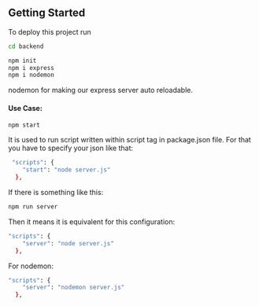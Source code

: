 
## Getting Started

To deploy this project run

```bash
cd backend

npm init
npm i express
npm i nodemon
```

nodemon for making our express server auto reloadable.


#### Use Case:
```bash
npm start
```
It is used to run script written within script tag in package.json file. For that you have to specify your json like that:
```bash
 "scripts": {
    "start": "node server.js"
  },
```



If there is something like this:
```bash
npm run server
```
Then it means it is equivalent for this configuration:
```bash
"scripts": {
    "server": "node server.js"
  },
```

For nodemon:
```bash
"scripts": {
    "server": "nodemon server.js"
  },

